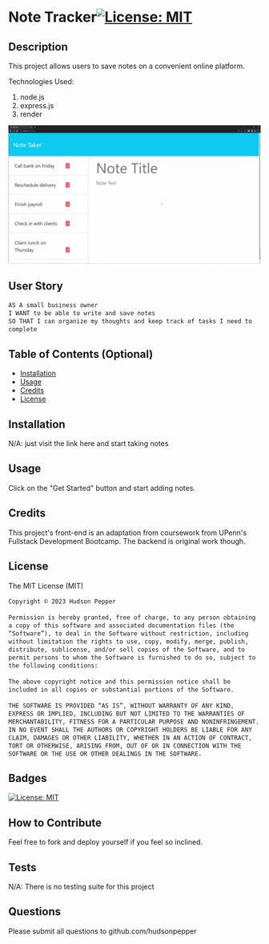 
  # Note Tracker[![License: MIT](https://img.shields.io/badge/License-MIT-yellow.svg)](https://opensource.org/licenses/MIT)

  ## Description

  This project allows users to save notes on a convenient online  platform. 

  Technologies Used: 
  1. node.js
  2. express.js
  3. render

![Existing notes are listed in the left-hand column with empty fields on the right-hand side for the new note’s title and text.](./Assets/11-express-homework-demo.gif)
## User Story

```
AS A small business owner
I WANT to be able to write and save notes
SO THAT I can organize my thoughts and keep track of tasks I need to complete
```

  ## Table of Contents (Optional)

  - [Installation](#installation)
  - [Usage](#usage)
  - [Credits](#credits)
  - [License](#license)

  ## Installation

  N/A: just visit the link here and start taking notes

  ## Usage

  Click on the "Get Started" button and start adding notes.

  <!---
      ![alt text](assets/images/screenshot.png)
  -->
  ## Credits

  This project's front-end is an adaptation from coursework from UPenn's Fullstack Development Bootcamp. The backend is original work though.

  ## License

   The MIT License (MIT)

    Copyright © 2023 Hudson Pepper
    
    Permission is hereby granted, free of charge, to any person obtaining a copy of this software and associated documentation files (the “Software”), to deal in the Software without restriction, including without limitation the rights to use, copy, modify, merge, publish, distribute, sublicense, and/or sell copies of the Software, and to permit persons to whom the Software is furnished to do so, subject to the following conditions:
    
    The above copyright notice and this permission notice shall be included in all copies or substantial portions of the Software.
    
    THE SOFTWARE IS PROVIDED “AS IS”, WITHOUT WARRANTY OF ANY KIND, EXPRESS OR IMPLIED, INCLUDING BUT NOT LIMITED TO THE WARRANTIES OF MERCHANTABILITY, FITNESS FOR A PARTICULAR PURPOSE AND NONINFRINGEMENT. IN NO EVENT SHALL THE AUTHORS OR COPYRIGHT HOLDERS BE LIABLE FOR ANY CLAIM, DAMAGES OR OTHER LIABILITY, WHETHER IN AN ACTION OF CONTRACT, TORT OR OTHERWISE, ARISING FROM, OUT OF OR IN CONNECTION WITH THE SOFTWARE OR THE USE OR OTHER DEALINGS IN THE SOFTWARE.
    


  ## Badges

  [![License: MIT](https://img.shields.io/badge/License-MIT-yellow.svg)](https://opensource.org/licenses/MIT)

  ## How to Contribute

  Feel free to fork and deploy yourself if you feel so inclined.

  ## Tests

  N/A: There is no testing suite for this project

  ## Questions

  Please submit all questions to github.com/hudsonpepper